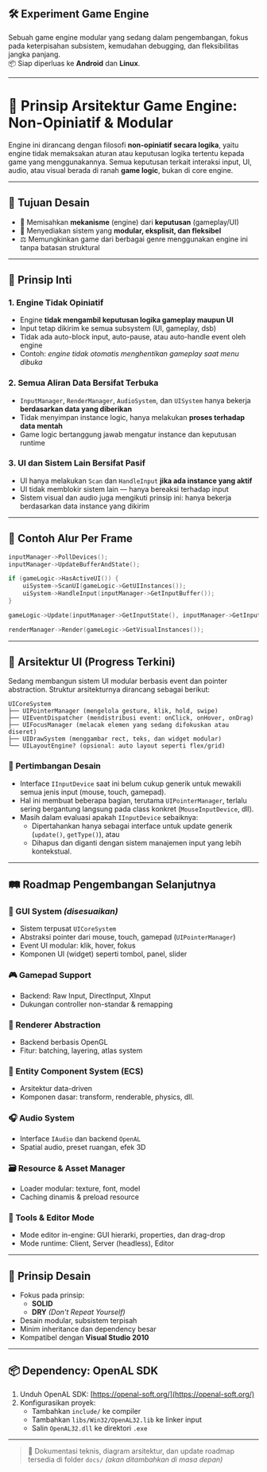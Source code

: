 ## 🛠️ Experiment Game Engine

Sebuah game engine modular yang sedang dalam pengembangan, fokus pada keterpisahan subsistem, kemudahan debugging, dan fleksibilitas jangka panjang.  
📦 Siap diperluas ke **Android** dan **Linux**.

---

# 🧠 Prinsip Arsitektur Game Engine: Non-Opiniatif & Modular

Engine ini dirancang dengan filosofi **non-opiniatif secara logika**, yaitu engine tidak memaksakan aturan atau keputusan logika tertentu kepada game yang menggunakannya. Semua keputusan terkait interaksi input, UI, audio, atau visual berada di ranah **game logic**, bukan di core engine.

---

## 🎯 Tujuan Desain

- 🔧 Memisahkan **mekanisme** (engine) dari **keputusan** (gameplay/UI)
- 🧱 Menyediakan sistem yang **modular, eksplisit, dan fleksibel**
- ⚖️ Memungkinkan game dari berbagai genre menggunakan engine ini tanpa batasan struktural

---

## 🧩 Prinsip Inti

### 1. Engine Tidak Opiniatif
- Engine **tidak mengambil keputusan logika gameplay maupun UI**
- Input tetap dikirim ke semua subsystem (UI, gameplay, dsb)
- Tidak ada auto-block input, auto-pause, atau auto-handle event oleh engine
- Contoh: *engine tidak otomatis menghentikan gameplay saat menu dibuka*

### 2. Semua Aliran Data Bersifat Terbuka
- `InputManager`, `RenderManager`, `AudioSystem`, dan `UISystem` hanya bekerja **berdasarkan data yang diberikan**
- Tidak menyimpan instance logic, hanya melakukan **proses terhadap data mentah**
- Game logic bertanggung jawab mengatur instance dan keputusan runtime

### 3. UI dan Sistem Lain Bersifat Pasif
- UI hanya melakukan `Scan` dan `HandleInput` **jika ada instance yang aktif**
- UI tidak memblokir sistem lain — hanya bereaksi terhadap input
- Sistem visual dan audio juga mengikuti prinsip ini: hanya bekerja berdasarkan data instance yang dikirim

---

## 🔁 Contoh Alur Per Frame

```cpp
inputManager->PollDevices();
inputManager->UpdateBufferAndState();

if (gameLogic->HasActiveUI()) {
    uiSystem->ScanUI(gameLogic->GetUIInstances());
    uiSystem->HandleInput(inputManager->GetInputBuffer());
}

gameLogic->Update(inputManager->GetInputState(), inputManager->GetInputBuffer());

renderManager->Render(gameLogic->GetVisualInstances());
```

---

## 🧩 Arsitektur UI (Progress Terkini)

Sedang membangun sistem UI modular berbasis event dan pointer abstraction. Struktur arsitekturnya dirancang sebagai berikut:

    UICoreSystem
    ├── UIPointerManager (mengelola gesture, klik, hold, swipe)
    ├── UIEventDispatcher (mendistribusi event: onClick, onHover, onDrag)
    ├── UIFocusManager (melacak elemen yang sedang difokuskan atau diseret)
    ├── UIDrawSystem (menggambar rect, teks, dan widget modular)
    └── UILayoutEngine? (opsional: auto layout seperti flex/grid)

### 🤔 Pertimbangan Desain

- Interface `IInputDevice` saat ini belum cukup generik untuk mewakili semua jenis input (mouse, touch, gamepad).
- Hal ini membuat beberapa bagian, terutama `UIPointerManager`, terlalu sering bergantung langsung pada class konkret (`MouseInputDevice`, dll).
- Masih dalam evaluasi apakah `IInputDevice` sebaiknya:
  - Dipertahankan hanya sebagai interface untuk update generik (`update()`, `getType()`), atau
  - Dihapus dan diganti dengan sistem manajemen input yang lebih kontekstual.

---

## 🛤️ Roadmap Pengembangan Selanjutnya

### 🔳 GUI System *(disesuaikan)*
- Sistem terpusat `UICoreSystem`
- Abstraksi pointer dari mouse, touch, gamepad (`UIPointerManager`)
- Event UI modular: klik, hover, fokus
- Komponen UI (widget) seperti tombol, panel, slider

### 🎮 Gamepad Support
- Backend: Raw Input, DirectInput, XInput
- Dukungan controller non-standar & remapping

### 🎨 Renderer Abstraction
- Backend berbasis OpenGL
- Fitur: batching, layering, atlas system

### 🧠 Entity Component System (ECS)
- Arsitektur data-driven
- Komponen dasar: transform, renderable, physics, dll.

### 🎧 Audio System
- Interface `IAudio` dan backend `OpenAL`
- Spatial audio, preset ruangan, efek 3D

### 🗃️ Resource & Asset Manager
- Loader modular: texture, font, model
- Caching dinamis & preload resource

### 🧰 Tools & Editor Mode
- Mode editor in-engine: GUI hierarki, properties, dan drag-drop
- Mode runtime: Client, Server (headless), Editor

---

## 📝 Prinsip Desain

- Fokus pada prinsip:
  - **SOLID**
  - **DRY** *(Don't Repeat Yourself)*
- Desain modular, subsistem terpisah
- Minim inheritance dan dependency besar
- Kompatibel dengan **Visual Studio 2010**

---

## 📦 Dependency: OpenAL SDK

1. Unduh OpenAL SDK: [https://openal-soft.org/](https://openal-soft.org/)
2. Konfigurasikan proyek:
   - Tambahkan `include/` ke compiler
   - Tambahkan `libs/Win32/OpenAL32.lib` ke linker input
   - Salin `OpenAL32.dll` ke direktori `.exe`

---

> 📁 Dokumentasi teknis, diagram arsitektur, dan update roadmap tersedia di folder `docs/` *(akan ditambahkan di masa depan)*
